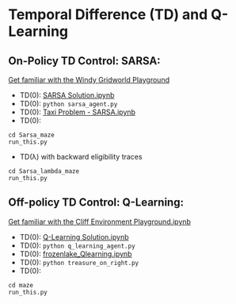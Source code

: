 # Temporal Difference (TD) and Q-Learning

## On-Policy TD Control: SARSA:
[Get familiar with the Windy Gridworld Playground](Windy%20Gridworld%20Playground.ipynb)
- TD(0): [SARSA Solution.ipynb](SARSA%20Solution.ipynb)
- TD(0): `python sarsa_agent.py`
- TD(0): [Taxi Problem - SARSA.ipynb](Taxi%20Problem%20-%20SARSA.ipynb)
- TD(0): 
```
cd Sarsa_maze
run_this.py
```
- TD(λ) with backward eligibility traces
```
cd Sarsa_lambda_maze
run_this.py
```

## Off-policy TD Control: Q-Learning:
[Get familiar with the Cliff Environment Playground.ipynb](Cliff%20Environment%20Playground.ipynb)
- TD(0): [Q-Learning Solution.ipynb](Q-Learning%20Solution.ipynb)
- TD(0): `python q_learning_agent.py`
- TD(0): [frozenlake_Qlearning.ipynb](frozenlake_Qlearning.ipynb)
- TD(0): `python treasure_on_right.py`
- TD(0):
```
cd maze
run_this.py
```
